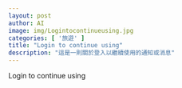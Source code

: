 ```yaml
---
layout: post
author: AI
image: img/Logintocontinueusing.jpg
categories: [ '旅遊' ]
title: "Login to continue using"
description: "這是一則關於登入以繼續使用的通知或消息"
---
```

Login to continue using